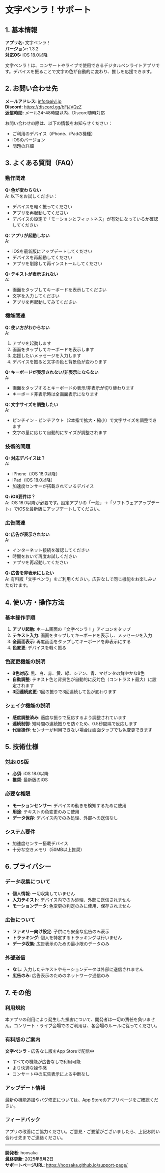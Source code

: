 # 文字ペンラ！サポート

## 1. 基本情報

**アプリ名:** 文字ペンラ！  
**バージョン:** 1.3.2  
**対応OS:** iOS 18.0以降  

文字ペンラ！は、コンサートやライブで使用できるデジタルペンライトアプリです。デバイスを振ることで文字の色が自動的に変わり、推しを応援できます。

## 2. お問い合わせ先

**メールアドレス:** info@aivi.jp  
**Discord:** https://discord.gg/bFjJVQzZ  
**返信時間:** メール24-48時間以内、Discord随時対応  

お問い合わせの際は、以下の情報をお知らせください：
- ご利用のデバイス（iPhone、iPadの機種）
- iOSのバージョン
- 問題の詳細

## 3. よくある質問（FAQ）

### 動作関連

**Q: 色が変わらない**  
A: 以下をお試しください：
- デバイスを軽く振ってください
- アプリを再起動してください
- デバイスの設定で「モーションとフィットネス」が有効になっているか確認してください

**Q: アプリが起動しない**  
A: 
- iOSを最新版にアップデートしてください
- デバイスを再起動してください
- アプリを削除して再インストールしてください

**Q: テキストが表示されない**  
A: 
- 画面をタップしてキーボードを表示してください
- 文字を入力してください
- アプリを再起動してみてください

### 機能関連

**Q: 使い方がわからない**  
A: 
1. アプリを起動します
2. 画面をタップしてキーボードを表示します
3. 応援したいメッセージを入力します
4. デバイスを振ると文字の色と背景色が変わります

**Q: キーボードが表示されない/非表示にならない**  
A: 
- 画面をタップするとキーボードの表示/非表示が切り替わります
- キーボード非表示時は全画面表示になります

**Q: 文字サイズを調整したい**  
A: 
- ピンチイン・ピンチアウト（2本指で拡大・縮小）で文字サイズを調整できます
- 文字の量に応じて自動的にサイズが調整されます

### 技術的問題

**Q: 対応デバイスは？**  
A: 
- iPhone（iOS 18.0以降）
- iPad（iOS 18.0以降）
- 加速度センサーが搭載されているデバイス

**Q: iOS要件は？**  
A: iOS 18.0以降が必要です。設定アプリの「一般」→「ソフトウェアアップデート」でiOSを最新版にアップデートしてください。

### 広告関連

**Q: 広告が表示されない**  
A: 
- インターネット接続を確認してください
- 時間をおいて再度お試しください
- アプリを再起動してください

**Q: 広告を非表示にしたい**  
A: 有料版「文字ペンラ」をご利用ください。広告なしで同じ機能をお楽しみいただけます。

## 4. 使い方・操作方法

### 基本操作手順
1. **アプリ起動**: ホーム画面の「文字ペンラ！」アイコンをタップ
2. **テキスト入力**: 画面をタップしてキーボードを表示し、メッセージを入力
3. **全画面表示**: 再度画面をタップしてキーボードを非表示にする
4. **色変更**: デバイスを軽く振る

### 色変更機能の説明
- **8色対応**: 黒、白、赤、黄、緑、シアン、青、マゼンタの鮮やかな8色
- **自動調整**: テキスト色と背景色が自動的に反対色（コントラスト最大）に設定されます
- **3回連続変更**: 1回の振りで3回連続して色が変わります

### シェイク機能の説明
- **感度調整済み**: 適度な振りで反応するよう調整されています
- **連続制御**: 短時間の連続振りを防ぐため、0.5秒間隔で反応します
- **代替操作**: センサーが利用できない場合は画面タップでも色変更できます

## 5. 技術仕様

### 対応iOS版
- **必須**: iOS 18.0以降
- **推奨**: 最新版のiOS

### 必要な権限
- **モーションセンサー**: デバイスの動きを検知するために使用
- **用途**: テキストの色変更のみに使用
- **データ保存**: デバイス内でのみ処理、外部への送信なし

### システム要件
- 加速度センサー搭載デバイス
- 十分な空きメモリ（50MB以上推奨）

## 6. プライバシー

### データ収集について
- **個人情報**: 一切収集していません
- **入力テキスト**: デバイス内でのみ処理、外部に送信されません
- **モーションデータ**: 色変更の判定のみに使用、保存されません

### 広告について
- **ファミリー向け設定**: 子供にも安全な広告のみ表示
- **トラッキング**: 個人を特定するトラッキングは行いません
- **データ収集**: 広告表示のための最小限のデータのみ

### 外部送信
- **なし**: 入力したテキストやモーションデータは外部に送信されません
- **広告のみ**: 広告表示のためのネットワーク通信のみ

## 7. その他

### 利用規約
本アプリの利用により発生した損害について、開発者は一切の責任を負いません。コンサート・ライブ会場でのご利用は、各会場のルールに従ってください。

### 有料版のご案内
**文字ペンラ** - 広告なし版をApp Storeで配信中
- すべての機能が広告なしで利用可能
- より快適な操作感
- コンサート中の広告表示による中断なし

### アップデート情報
最新の機能追加やバグ修正については、App Storeのアプリページをご確認ください。

### フィードバック
アプリの改善にご協力ください。ご意見・ご要望がございましたら、上記お問い合わせ先までご連絡ください。

---

**開発者**: hoosaka  
**最終更新**: 2025年8月2日  
**サポートページURL**: https://hoosaka.github.io/support-page/